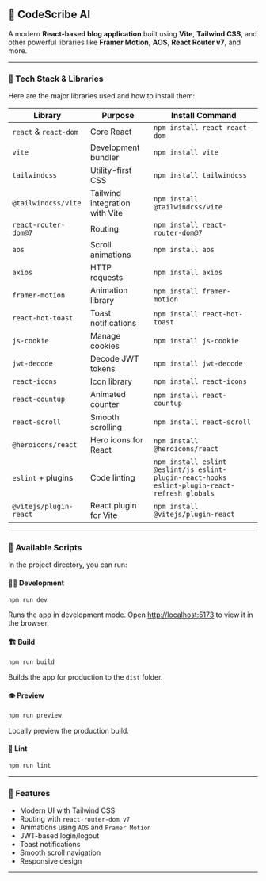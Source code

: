 ## 📘 CodeScribe AI

A modern **React-based blog application** built using **Vite**, **Tailwind CSS**, and other powerful libraries like **Framer Motion**, **AOS**, **React Router v7**, and more.

---

### 🚀 Tech Stack & Libraries

Here are the major libraries used and how to install them:

| Library                | Purpose                        | Install Command                                                                               |
| ---------------------- | ------------------------------ | --------------------------------------------------------------------------------------------- |
| `react` & `react-dom`  | Core React                     | `npm install react react-dom`                                                                 |
| `vite`                 | Development bundler            | `npm install vite`                                                                            |
| `tailwindcss`          | Utility-first CSS              | `npm install tailwindcss`                                                                     |
| `@tailwindcss/vite`    | Tailwind integration with Vite | `npm install @tailwindcss/vite`                                                               |
| `react-router-dom@7`   | Routing                        | `npm install react-router-dom@7`                                                              |
| `aos`                  | Scroll animations              | `npm install aos`                                                                             |
| `axios`                | HTTP requests                  | `npm install axios`                                                                           |
| `framer-motion`        | Animation library              | `npm install framer-motion`                                                                   |
| `react-hot-toast`      | Toast notifications            | `npm install react-hot-toast`                                                                 |
| `js-cookie`            | Manage cookies                 | `npm install js-cookie`                                                                       |
| `jwt-decode`           | Decode JWT tokens              | `npm install jwt-decode`                                                                      |
| `react-icons`          | Icon library                   | `npm install react-icons`                                                                     |
| `react-countup`        | Animated counter               | `npm install react-countup`                                                                   |
| `react-scroll`         | Smooth scrolling               | `npm install react-scroll`                                                                    |
| `@heroicons/react`     | Hero icons for React           | `npm install @heroicons/react`                                                                |
| `eslint` + plugins     | Code linting                   | `npm install eslint @eslint/js eslint-plugin-react-hooks eslint-plugin-react-refresh globals` |
| `@vitejs/plugin-react` | React plugin for Vite          | `npm install @vitejs/plugin-react`                                                            |

---

<!-- ### 📦 Installation

```bash
git clone https://github.com/yourusername/blog-app.git
cd blog-app
npm install
```

--- -->

### 🧪 Available Scripts

In the project directory, you can run:

#### 🧑‍💻 Development

```bash
npm run dev
```

Runs the app in development mode. Open [http://localhost:5173](http://localhost:5173) to view it in the browser.

#### 🏗 Build

```bash
npm run build
```

Builds the app for production to the `dist` folder.

#### 👁 Preview

```bash
npm run preview
```

Locally preview the production build.

#### 🧹 Lint

```bash
npm run lint
```

<!-- Checks the code for linting errors. -->

<!-- ---

### 📁 Project Structure

```
blog-app/
│
├── public/              # Static files
├── src/
│   ├── assets/          # Images and media
│   ├── components/      # Reusable UI components
│   ├── pages/           # Page-level components
│   ├── routes/          # React Router configuration
│   ├── App.jsx          # Main App component
│   └── main.jsx         # Vite entry file
├── .eslintrc.cjs        # ESLint config
├── tailwind.config.js   # Tailwind config
├── vite.config.js       # Vite config
└── package.json
``` -->

---

### 🧠 Features

* Modern UI with Tailwind CSS
* Routing with `react-router-dom v7`
* Animations using `AOS` and `Framer Motion`
* JWT-based login/logout
* Toast notifications
* Smooth scroll navigation
* Responsive design

---
